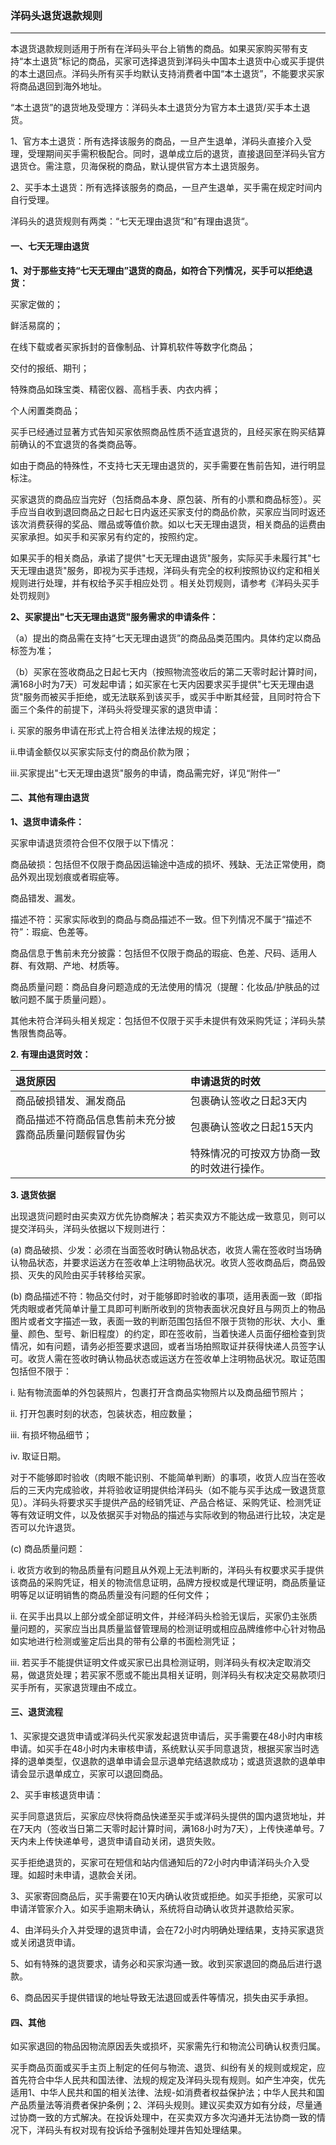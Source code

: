### 洋码头退货退款规则

---

本退货退款规则适用于所有在洋码头平台上销售的商品。如果买家购买带有支持“本土退货”标记的商品，买家可选择退货到洋码头中国本土退货中心或买手提供的本土退回点。洋码头所有买手均默认支持消费者中国“本土退货”，不能要求买家将商品退回到海外地址。

“本土退货”的退货地及受理方：洋码头本土退货分为官方本土退货/买手本土退货。

1、官方本土退货：所有选择该服务的商品，一旦产生退单，洋码头直接介入受理，受理期间买手需积极配合。同时，退单成立后的退货，直接退回至洋码头官方退货仓。需注意，贝海保税的商品，默认提供官方本土退货服务。

2、买手本土退货：所有选择该服务的商品，一旦产生退单，买手需在规定时间内自行受理。

洋码头的退货规则有两类：“七天无理由退货“和”有理由退货“。

#### 一、七天无理由退货

**1、对于那些支持“七天无理由”退货的商品，如符合下列情况，买手可以拒绝退货：**

买家定做的；

鲜活易腐的；

在线下载或者买家拆封的音像制品、计算机软件等数字化商品；

交付的报纸、期刊；

特殊商品如珠宝类、精密仪器、高档手表、内衣内裤；

个人闲置类商品；

买手已经通过显著方式告知买家依照商品性质不适宜退货的，且经买家在购买结算前确认的不宜退货的各类商品等。

如由于商品的特殊性，不支持七天无理由退货的，买手需要在售前告知，进行明显标注。

买家退货的商品应当完好（包括商品本身、原包装、所有的小票和商品标签）。买手应当自收到退回商品之日起七日内返还买家支付的商品价款，买家应当同时返还该次消费获得的奖品、赠品或等值价款。如以七天无理由退货，相关商品的运费由买家承担。如买手和买家另有约定的，按照约定。

如果买手的相关商品，承诺了提供"七天无理由退货"服务，实际买手未履行其"七天无理由退货"服务，即视为买手违规，洋码头有完全的权利按照协议约定和相关规则进行处理，并有权给予买手相应处罚 。相关处罚规则，请参考《洋码头买手处罚规则》

**2、买家提出"七天无理由退货"服务需求的申请条件：**

（a）提出的商品需在支持“七天无理由退货”的商品品类范围内。具体约定以商品标签为准；

（b）买家在签收商品之日起七天内（按照物流签收后的第二天零时起计算时间，满168小时为7天）可发起申请；如买家在七天内因要求买手提供"七天无理由退货"服务而被买手拒绝，或无法联系到该买手，或买手中断其经营，且同时符合下面三个条件的前提下，洋码头将受理买家的退货申请：

i. 买家的服务申请在形式上符合相关法律法规的规定；

ii.申请金额仅以买家实际支付的商品价款为限；

iii.买家提出"七天无理由退货"服务的申请，商品需完好，详见“附件一”

#### 二、其他有理由退货

**1、退货申请条件：**

买家申请退货须符合但不仅限于以下情况：

商品破损：包括但不仅限于商品因运输途中造成的损坏、残缺、无法正常使用，商品外观出现划痕或者瑕疵等。

商品错发、漏发。

描述不符：买家实际收到的商品与商品描述不一致。但下列情况不属于“描述不符”：瑕疵、色差等。

商品信息于售前未充分披露：包括但不仅限于商品的瑕疵、色差、尺码、适用人群、有效期、产地、材质等。

商品质量问题：商品自身问题造成的无法使用的情况（提醒：化妆品/护肤品的过敏问题不属于质量问题）。

其他未符合洋码头相关规定：包括但不仅限于买手未提供有效采购凭证；洋码头禁售限售商品等。

**2. 有理由退货时效：**

| 退货原因 | 申请退货的时效 |
| :--- | :--- |
| 商品破损错发、漏发商品 | 包裹确认签收之日起3天内 |
| 商品描述不符商品信息售前未充分披露商品质量问题假冒伪劣 | 包裹确认签收之日起15天内 |
|  | 特殊情况的可按双方协商一致的时效进行操作。 |

**3. 退货依据**

出现退货问题时由买卖双方优先协商解决；若买卖双方不能达成一致意见，则可以提交洋码头，洋码头依据以下规则进行：

\(a\) 商品破损、少发：必须在当面签收时确认物品状态，收货人需在签收时当场确认物品状态，并要求运送方在签收单上注明物品状况。收货人签收商品后，商品毁损、灭失的风险由买手转移给买家。

\(b\) 商品描述不符：物品交付时，对于能够即时验收的事项，适用表面一致（即指凭肉眼或者凭简单计量工具即可判断所收到的货物表面状况良好且与网页上的物品图片或者文字描述一致，表面一致的判断范围包括但不限于货物的形状、大小、重量、颜色、型号、新旧程度）的约定，即在签收前，当着快递人员面仔细检查到货情况，如有问题，请务必拒签要求退回，或者当场拍照取证并获得快递人员签字认可。收货人需在签收时确认物品状态或运送方在签收单上注明物品状况。取证范围包括但不限于：

i. 贴有物流面单的外包装照片，包裹打开含商品实物照片以及商品细节照片；

ii. 打开包裹时刻的状态，包装状态，相应数量；

iii. 有损坏物品细节；

iv. 取证日期。

对于不能够即时验收（肉眼不能识别、不能简单判断）的事项，收货人应当在签收后的三天内完成验收，并将验收证明提供给洋码头（如不能与买手达成一致退货意见）。洋码头将要求买手提供产品的经销凭证、产品合格证、采购凭证、检测凭证等有效证明文件，以及依据买手对物品的描述与实际收到的物品进行比较，决定是否可以允许退货。

\(c\) 商品质量问题：

i. 收货方收到的物品质量有问题且从外观上无法判断的，洋码头有权要求买手提供该商品的采购凭证，相关的物流信息证明，品牌方授权或是代理证明，商品质量证明等足以证明销售的商品质量没有问题的任何文件；

ii. 在买手出具以上部分或全部证明文件，并经洋码头检验无误后，买家仍主张质量问题的，买家应当出具质量监督管理局的检测证明或相应品牌维修中心针对物品如实地进行检测或鉴定后出具的带有公章的书面检测凭证；

iii. 若买手不能提供证明文件或买家已出具检测证明，则洋码头有权决定取消交易，做退货处理；若买家不愿或不能出具相关证明，则洋码头有权决定交易款项归买手所有，买家退货理由不成立。

#### 三、退货流程

1、买家提交退货申请或洋码头代买家发起退货申请后，买手需要在48小时内审核申请。如买手在48小时内未审核申请，系统默认买手同意退货，根据买家当时选择的退单类型，仅退款的退单申请会显示退单完结退款成功；或退货退款的退单申请会显示退单成立，买家可以退回商品。

2、买手审核退货申请：

买手同意退货后，买家应尽快将商品快递至买手或洋码头提供的国内退货地址，并在7天内（签收当日第二天零时起计算时间，满168小时为7天），上传快递单号。7天内未上传快递单号，退货申请自动关闭，退货失败。

买手拒绝退货的，买家可在短信和站内信通知后的72小时内申请洋码头介入受理。如超时未申请，退款会关闭。

3、买家寄回商品后，买手需要在10天内确认收货或拒绝。如买手拒绝，买家可以申请洋管家介入。如买手逾期未确认，系统将自动确认收货并退款给买家。

4、由洋码头介入并受理的退货申请，会在72小时内明确处理结果，支持买家退货或关闭退货申请。

5、如有特殊的退货要求，请务必和买家沟通一致。收到买家退回的商品后进行退款。

6、商品因买手提供错误的地址导致无法退回或丢件等情况，损失由买手承担。

#### 四、其他

如买家退回的物品因物流原因丢失或损坏，买家需先行和物流公司确认权责归属。

买手商品页面或买手主页上制定的任何与物流、退货、纠纷有关的规则或规定，应首先符合中华人民共和国法律、法规的规定及洋码头现有规则。如产生冲突，优先适用1、中华人民共和国的相关法律、法规-如消费者权益保护法；中华人民共和国产品质量法等消费者保护条例；2、洋码头规则。建议买卖双方如有分歧，尽量通过协商一致的方式解决。在投诉处理中，在买卖双方多次沟通并无法协商一致的情况下，洋码头有权对现有投诉给予强制处理并告知处理结果。



